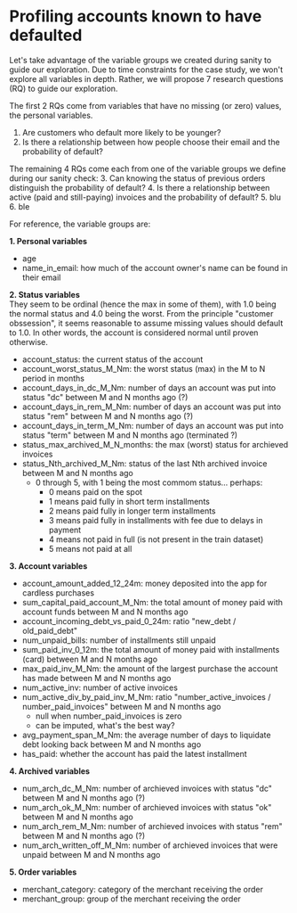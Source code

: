# Profiling accounts known to have defaulted

Let's take advantage of the variable groups we created during sanity to guide our exploration.
Due to time constraints for the case study, we won't explore all variables in depth.
Rather, we will propose 7 research questions (RQ) to guide our exploration. 

The first 2 RQs come from variables that have no missing (or zero) values, the personal variables.
1. Are customers who default more likely to be younger?
2. Is there a relationship between how people choose their email and the probability of default?

The remaining 4 RQs come each from one of the variable groups we define during our sanity check:
3. Can knowing the status of previous orders distinguish the probability of default?
4. Is there a relationship between active (paid and still-paying) invoices and the probability of default?
5. blu
6. ble

For reference, the variable groups are:

**1. Personal variables**
- age
- name_in_email: how much of the account owner's name can be found in their email

**2. Status variables**<br/>
They seem to be ordinal (hence the max in some of them), with 1.0 being the normal status and 4.0 being the worst. From the principle "customer obssession", it seems reasonable to assume missing values should default to 1.0. In other words, the account is considered normal until proven otherwise.
- account_status: the current status of the account
- account_worst_status_M_Nm: the worst status (max) in the M to N period in months
- account_days_in_dc_M_Nm: number of days an account was put into status "dc" between M and N months ago (?)
- account_days_in_rem_M_Nm: number of days an account was put into status "rem" between M and N months ago (?)
- account_days_in_term_M_Nm: number of days an account was put into status "term" between M and N months ago (terminated ?)
- status_max_archived_M_N_months: the max (worst) status for archieved invoices
- status_Nth_archived_M_Nm: status of the last Nth archived invoice between M and N months ago
    - 0 through 5, with 1 being the most commom status... perhaps:
        - 0 means paid on the spot
        - 1 means paid fully in short term installments
        - 2 means paid fully in longer term installments
        - 3 means paid fully in installments with fee due to delays in payment
        - 4 means not paid in full (is not present in the train dataset)
        - 5 means not paid at all
    
**3. Account variables**
- account_amount_added_12_24m: money deposited into the app for cardless purchases
- sum_capital_paid_account_M_Nm: the total amount of money paid with account funds between M and N months ago
- account_incoming_debt_vs_paid_0_24m: ratio "new_debt / old_paid_debt"
- num_unpaid_bills: number of installments still unpaid
- sum_paid_inv_0_12m: the total amount of money paid with installments (card) between M and N months ago
- max_paid_inv_M_Nm: the amount of the largest purchase the account has made between M and N months ago
- num_active_inv: number of active invoices
- num_active_div_by_paid_inv_M_Nm: ratio "number_active_invoices / number_paid_invoices" between M and N months ago
    - null when number_paid_invoices is zero
    - can be imputed, what's the best way?
- avg_payment_span_M_Nm: the average number of days to liquidate debt looking back between M and N months ago
- has_paid: whether the account has paid the latest installment

**4. Archived variables**
- num_arch_dc_M_Nm: number of archieved invoices with status "dc" between M and N months ago (?)
- num_arch_ok_M_Nm: number of archieved invoices with status "ok" between M and N months ago
- num_arch_rem_M_Nm: number of archieved invoices with status "rem" between M and N months ago (?)
- num_arch_written_off_M_Nm: number of archieved invoices that were unpaid between M and N months ago

**5. Order variables**
- merchant_category: category of the merchant receiving the order
- merchant_group: group of the merchant receiving the order
